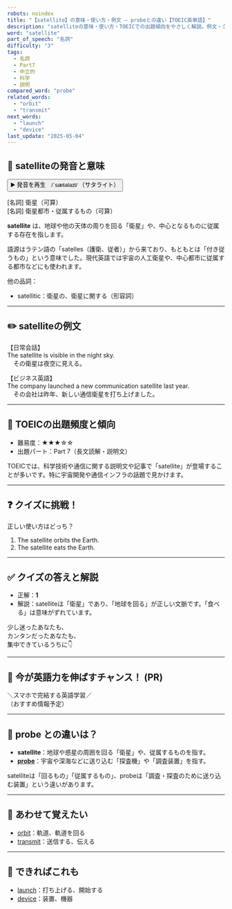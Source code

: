 ```yaml
---
robots: noindex
title: "【satellite】の意味・使い方・例文 ― probeとの違い【TOEIC英単語】"
description: "satelliteの意味・使い方・TOEICでの出題傾向をやさしく解説。例文・クイズ付きでprobeとの違いもわかりやすく学べます。"
word: "satellite"
part_of_speech: "名詞"
difficulty: "3"
tags:
  - 名詞
  - Part7
  - 中立的
  - 科学
  - 説明
compared_word: "probe"
related_words:
  - "orbit"
  - "transmit"
next_words:
  - "launch"
  - "device"
last_update: "2025-05-04"
---
```


## 🔰 satelliteの発音と意味

<button class="play-audio" onclick="playTTS('satellite')">
  <span class="play-audio-main">
    ▶️ 発音を再生　/ˈsætəlaɪt/
  </span>
  <span class="play-audio-sub">
    （サタライト）
  </span>
</button>

[名詞] 衛星（可算）  
[名詞] 衛星都市・従属するもの（可算）

**satellite** は、地球や他の天体の周りを回る「衛星」や、中心となるものに従属する存在を指します。

語源はラテン語の「satelles（護衛、従者）」から来ており、もともとは「付き従うもの」という意味でした。現代英語では宇宙の人工衛星や、中心都市に従属する都市などにも使われます。

他の品詞：  
- satellitic：衛星の、衛星に関する（形容詞）

---

## ✏️ satelliteの例文

【日常会話】  
The satellite is visible in the night sky.  
　その衛星は夜空に見える。

【ビジネス英語】  
The company launched a new communication satellite last year.  
　その会社は昨年、新しい通信衛星を打ち上げました。

---

## 🎯 TOEICの出題頻度と傾向

- 難易度：★★★☆☆
- 出題パート：Part 7（長文読解・説明文）

TOEICでは、科学技術や通信に関する説明文や記事で「satellite」が登場することが多いです。特に宇宙開発や通信インフラの話題で見かけます。

---

## ❓ クイズに挑戦！

正しい使い方はどっち？

1. The satellite orbits the Earth.  
2. The satellite eats the Earth.

---

## ✅ クイズの答えと解説

- 正解：**1**
- 解説：satelliteは「衛星」であり、「地球を回る」が正しい文脈です。「食べる」は意味がずれています。

少し迷ったあなたも、  
カンタンだったあなたも、  
集中できているうちに👇️

---

## 🚀 今が英語力を伸ばすチャンス！ (PR)

<div class="info-center">
＼スマホで完結する英語学習／<br>  
（おすすめ情報予定）
</div>

---

## 🤔  probe との違いは？

- **satellite**：地球や惑星の周囲を回る「衛星」や、従属するものを指す。
- **[probe](/word/probe)**：宇宙や深海などに送り込む「探査機」や「調査装置」を指す。

satelliteは「回るもの」「従属するもの」、probeは「調査・探査のために送り込む装置」という違いがあります。

---

## 🧩 あわせて覚えたい

- [orbit](/word/orbit)：軌道、軌道を回る
- [transmit](/word/transmit)：送信する、伝える

---

## 📖 できればこれも

- [launch](/word/launch)：打ち上げる、開始する
- [device](/word/device)：装置、機器

<!-- cvid: aid38_bid47 -->
